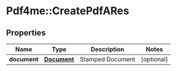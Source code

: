 # Pdf4me::CreatePdfARes

## Properties
Name | Type | Description | Notes
------------ | ------------- | ------------- | -------------
**document** | [**Document**](Document.md) | Stamped Document | [optional] 


